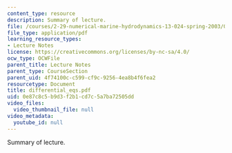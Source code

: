 ```yaml
---
content_type: resource
description: Summary of lecture.
file: /courses/2-29-numerical-marine-hydrodynamics-13-024-spring-2003/0e87c8c5b9d3f2b1cd7c5a7ba72505dd_differential_eqs.pdf
file_type: application/pdf
learning_resource_types:
- Lecture Notes
license: https://creativecommons.org/licenses/by-nc-sa/4.0/
ocw_type: OCWFile
parent_title: Lecture Notes
parent_type: CourseSection
parent_uid: 4f74100c-c599-cf9c-9256-4ea8b4f6fea2
resourcetype: Document
title: differential_eqs.pdf
uid: 0e87c8c5-b9d3-f2b1-cd7c-5a7ba72505dd
video_files:
  video_thumbnail_file: null
video_metadata:
  youtube_id: null
---
```

Summary of lecture.